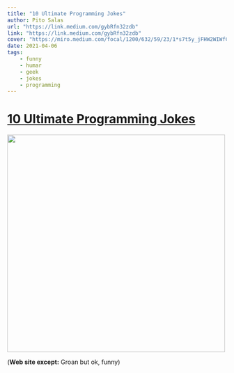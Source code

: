 ```yaml
---
title: "10 Ultimate Programming Jokes"
author: Pito Salas
url: "https://link.medium.com/gybRfn32zdb" 
link: "https://link.medium.com/gybRfn32zdb" 
cover: "https://miro.medium.com/focal/1200/632/59/23/1*s7t5y_jFHW2WIWfCO9d0GQ.jpeg" 
date: 2021-04-06
tags:
    - funny
    - humar
    - geek
    - jokes
    - programming
---
```

# [10 Ultimate Programming Jokes](https://link.medium.com/gybRfn32zdb)

<img src=https://miro.medium.com/focal/1200/632/59/23/1*s7t5y_jFHW2WIWfCO9d0GQ.jpeg width="500">



(**Web site except:** Groan but ok, funny) 
